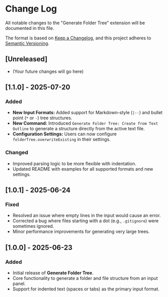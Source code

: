 # Change Log

All notable changes to the "Generate Folder Tree" extension will be documented in this file.

The format is based on [Keep a Changelog](http.keepachangelog.com/), and this project adheres to [Semantic Versioning](http://semver.org/).

## [Unreleased]

- (Your future changes will go here)

## [1.1.0] - 2025-07-20

### Added

- **New Input Formats:** Added support for Markdown-style (`|--`) and bullet point (`*` or `-`) tree structures.
- **New Command:** Introduced `Generate Folder Tree: Create from Text Outline` to generate a structure directly from the active text file.
- **Configuration Settings:** Users can now configure `folderTree.overwriteExisting` in their settings.

### Changed

- Improved parsing logic to be more flexible with indentation.
- Updated README with examples for all supported formats and new settings.

## [1.0.1] - 2025-06-24

### Fixed

- Resolved an issue where empty lines in the input would cause an error.
- Corrected a bug where files starting with a dot (e.g., `.gitignore`) were sometimes ignored.
- Minor performance improvements for generating very large trees.

## [1.0.0] - 2025-06-23

### Added

- Initial release of **Generate Folder Tree**.
- Core functionality to generate a folder and file structure from an input panel.
- Support for indented text (spaces or tabs) as the primary input format.
